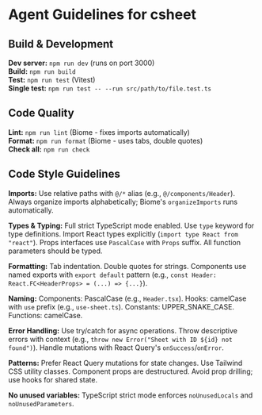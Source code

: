 # Agent Guidelines for csheet

## Build & Development

**Dev server:** `npm run dev` (runs on port 3000)  
**Build:** `npm run build`  
**Test:** `npm run test` (Vitest)  
**Single test:** `npm run test -- --run src/path/to/file.test.ts`

## Code Quality

**Lint:** `npm run lint` (Biome - fixes imports automatically)  
**Format:** `npm run format` (Biome - uses tabs, double quotes)  
**Check all:** `npm run check`

## Code Style Guidelines

**Imports:** Use relative paths with `@/*` alias (e.g., `@/components/Header`). Always organize imports alphabetically; Biome's `organizeImports` runs automatically.

**Types & Typing:** Full strict TypeScript mode enabled. Use `type` keyword for type definitions. Import React types explicitly (`import type React from "react"`). Props interfaces use `PascalCase` with `Props` suffix. All function parameters should be typed.

**Formatting:** Tab indentation. Double quotes for strings. Components use named exports with `export default` pattern (e.g., `const Header: React.FC<HeaderProps> = (...) => {...}`).

**Naming:** Components: PascalCase (e.g., `Header.tsx`). Hooks: camelCase with `use` prefix (e.g., `use-sheet.ts`). Constants: UPPER_SNAKE_CASE. Functions: camelCase.

**Error Handling:** Use try/catch for async operations. Throw descriptive errors with context (e.g., `throw new Error("Sheet with ID ${id} not found")`). Handle mutations with React Query's `onSuccess`/`onError`.

**Patterns:** Prefer React Query mutations for state changes. Use Tailwind CSS utility classes. Component props are destructured. Avoid prop drilling; use hooks for shared state.

**No unused variables:** TypeScript strict mode enforces `noUnusedLocals` and `noUnusedParameters`.
